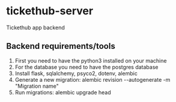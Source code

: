 # tickethub-server
Tickethub app backend

## Backend requirements/tools

1. First you need to have the python3 installed on your machine
2. For the database you need to have the postgres database
3. Install flask, sqlalchemy, psyco2, dotenv, alembic
4. Generate a new migration: alembic revision --autogenerate -m "Migration name"
5. Run migrations: alembic upgrade head

